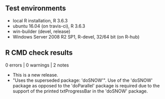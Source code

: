 ## Test environments

* local R installation, R 3.6.3
* ubuntu 16.04 (on travis-ci), R 3.6.3
* win-builder (devel, release)
* Windows Server 2008 R2 SP1, R-devel, 32/64 bit (on R-hub)

## R CMD check results

0 errors | 0 warnings | 2 notes

* This is a new release.
* "Uses the superseded package: 'doSNOW'". Use of the 'doSNOW' package as opposed to the 'doParallel' package is required due to the support of the printed txtProgressBar in the 'doSNOW' package.